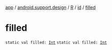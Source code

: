 [app](../../../index.md) / [android.support.design](../../index.md) / [R](../index.md) / [id](index.md) / [filled](./filled.md)

# filled

`static val filled: `[`Int`](https://kotlinlang.org/api/latest/jvm/stdlib/kotlin/-int/index.html)
`static val filled: `[`Int`](https://kotlinlang.org/api/latest/jvm/stdlib/kotlin/-int/index.html)